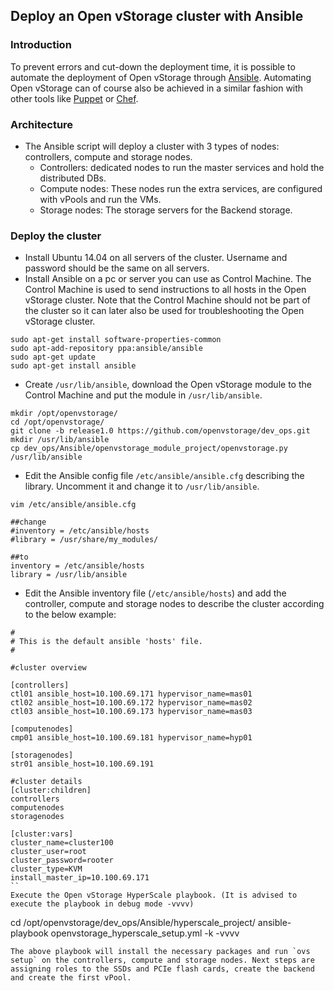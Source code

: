 ## Deploy an Open vStorage cluster with Ansible

### Introduction
To prevent errors and cut-down the deployment time, it is possible to automate the deployment of Open vStorage through [Ansible](https://www.ansible.com/). Automating Open vStorage can of course also be achieved in a similar fashion with other tools like [Puppet](https://puppetlabs.com/) or [Chef](https://www.chef.io/chef/).

### Architecture
* The Ansible script will deploy a cluster with 3 types of nodes: controllers, compute and storage nodes.
    * Controllers:  dedicated nodes to run the master services and hold the distributed DBs.
    * Compute nodes: These nodes run the extra services, are configured with vPools and run the VMs.
    * Storage nodes: The storage servers for the Backend storage.

### Deploy the cluster
* Install Ubuntu 14.04 on all servers of the cluster. Username and password should be the same on all servers.
* Install Ansible on a pc or server you can use as Control Machine. The Control Machine is used to send instructions to all hosts in the Open vStorage cluster. Note that the Control Machine should not be part of the cluster so it can later also be used for troubleshooting the Open vStorage cluster.
```
sudo apt-get install software-properties-common
sudo apt-add-repository ppa:ansible/ansible
sudo apt-get update
sudo apt-get install ansible
```
* Create `/usr/lib/ansible`, download the Open vStorage module to the Control Machine and put the module in `/usr/lib/ansible`.
```
mkdir /opt/openvstorage/
cd /opt/openvstorage/
git clone -b release1.0 https://github.com/openvstorage/dev_ops.git
mkdir /usr/lib/ansible
cp dev_ops/Ansible/openvstorage_module_project/openvstorage.py /usr/lib/ansible
```
* Edit the Ansible config file `/etc/ansible/ansible.cfg` describing the library. Uncomment it and change it to `/usr/lib/ansible`.

```
vim /etc/ansible/ansible.cfg

##change
#inventory = /etc/ansible/hosts
#library = /usr/share/my_modules/

##to
inventory = /etc/ansible/hosts
library = /usr/lib/ansible
```
* Edit the Ansible inventory file (`/etc/ansible/hosts`) and add the controller, compute and storage nodes to describe the cluster according to the below example:
```
#
# This is the default ansible 'hosts' file.
#

#cluster overview

[controllers]
ctl01 ansible_host=10.100.69.171 hypervisor_name=mas01
ctl02 ansible_host=10.100.69.172 hypervisor_name=mas02
ctl03 ansible_host=10.100.69.173 hypervisor_name=mas03

[computenodes]
cmp01 ansible_host=10.100.69.181 hypervisor_name=hyp01

[storagenodes]
str01 ansible_host=10.100.69.191

#cluster details
[cluster:children]
controllers
computenodes
storagenodes

[cluster:vars]
cluster_name=cluster100
cluster_user=root
cluster_password=rooter
cluster_type=KVM
install_master_ip=10.100.69.171
``
Execute the Open vStorage HyperScale playbook. (It is advised to execute the playbook in debug mode -vvvv)
```
cd /opt/openvstorage/dev_ops/Ansible/hyperscale_project/
ansible-playbook openvstorage_hyperscale_setup.yml -k -vvvv
```
The above playbook will install the necessary packages and run `ovs setup` on the controllers, compute and storage nodes. Next steps are assigning roles to the SSDs and PCIe flash cards, create the backend and create the first vPool.
